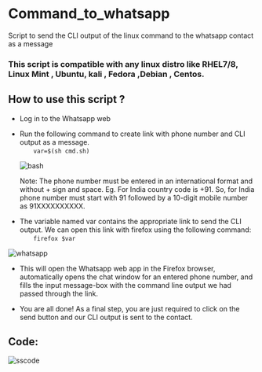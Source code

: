 # Command_to_whatsapp

Script to send the CLI output of the linux command to the whatsapp contact as a message

### This script is compatible with any linux distro like RHEL7/8, Linux Mint , Ubuntu, kali , Fedora ,Debian , Centos.

## How to use this script ?

- Log in to the Whatsapp web
- Run the following command to create link with phone number and CLI output as a message.<br>
&nbsp;&nbsp;&nbsp;&nbsp;&nbsp;&nbsp; `var=$(sh cmd.sh)`

  ![bash](https://user-images.githubusercontent.com/45136716/113188556-d2c7b900-9277-11eb-899f-a7383ab2ac92.png)

  Note: The phone number must be entered in an international format and without + sign and space. Eg. For India country code is +91. So, for India phone number must start with 91 followed by a 10-digit mobile number as 91XXXXXXXXXX.
- The variable named var contains the appropriate link to send the CLI output. We can open this link with firefox using the following command:<br>
&nbsp;&nbsp;&nbsp;&nbsp;&nbsp;&nbsp; `firefox $var`

![whatsapp](https://user-images.githubusercontent.com/45136716/113188578-d78c6d00-9277-11eb-9faf-ccf7eda6bb15.png)

- This will open the Whatsapp web app in the Firefox browser, automatically opens the chat window for an entered phone number, and fills the input message-box with the command line output we had passed through the link.<br>


- You are all done! As a final step, you are just required to click on the send button and our CLI output is sent to the contact.

## Code:

![sscode](https://user-images.githubusercontent.com/45136716/113188591-dce9b780-9277-11eb-98dc-137f59a0f471.png)
